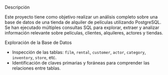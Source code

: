 Descripción

Este proyecto tiene como objetivo realizar un análisis completo sobre una base de datos de una tienda de alquiler de películas utilizando PostgreSQL. Se han ejecutado múltiples consultas SQL para explorar, extraer y analizar información relevante sobre películas, clientes, alquileres, actores y tiendas.

Exploración de la Base de Datos

- Inspección de las tablas: `film`, `rental`, `customer`, `actor`, `category`, `inventory`, `store`, etc.
- Identificación de claves primarias y foráneas para comprender las relaciones entre tablas.

  
